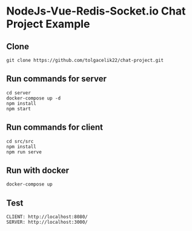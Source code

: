 # NodeJs-Vue-Redis-Socket.io Chat Project Example

## Clone
    git clone https://github.com/tolgacelik22/chat-project.git

## Run commands for server
    cd server
    docker-compose up -d
    npm install
    npm start

## Run commands for client
    cd src/src
    npm install
    npm run serve
    
## Run with docker
    docker-compose up

## Test
    CLIENT: http://localhost:8080/
    SERVER: http://localhost:3000/
